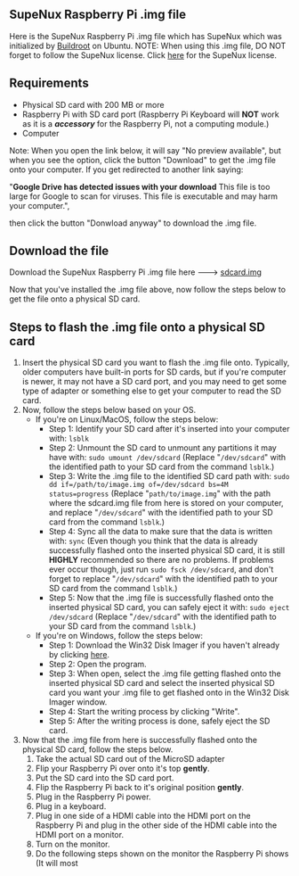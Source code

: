 ## SupeNux Raspberry Pi .img file
Here is the SupeNux Raspberry Pi .img file which has SupeNux which was initialized by [Buildroot](https://buildroot.org) on Ubuntu. NOTE: When using this .img file, DO NOT forget to follow the SupeNux license. Click [here](https://github.com/gautamritvik/SupeNux/blob/main/LICENSE) for the SupeNux license.

## Requirements
- Physical SD card with 200 MB or more
- Raspberry Pi with SD card port (Raspberry Pi Keyboard will **NOT** work as it is a ***accessory*** for the Raspberry Pi, not a computing module.)
- Computer

Note: When you open the link below, it will say "No preview available", but when you see the option, click the button "Download" to get the .img file onto your computer. If you get redirected to another link saying:

"**Google Drive has detected issues with your download**
This file is too large for Google to scan for viruses.
This file is executable and may harm your computer.",

then click the button "Donwload anyway" to download the .img file.

## Download the file
Download the SupeNux Raspberry Pi .img file here ---> [sdcard.img](https://drive.google.com/file/d/1QG-6paf5dZjqHqqXwQn9VCwDCkgv88fk/view?usp=drive_link)


Now that you've installed the .img file above, now follow the steps below to get the file onto a physical SD card.
## Steps to flash the .img file onto a physical SD card
1. Insert the physical SD card you want to flash the .img file onto. Typically, older computers have built-in ports for SD cards, but if you're computer is newer, it may not have a SD card port, and you may need to get some type of adapter or something else to get your computer to read the SD card.
2. Now, follow the steps below based on your OS.
   - If you're on Linux/MacOS, follow the steps below:
     - Step 1: Identify your SD card after it's inserted into your computer with: `lsblk`
     - Step 2: Unmount the SD card to unmount any partitions it may have with: `sudo umount /dev/sdcard` (Replace "`/dev/sdcard`" with the identified path to your SD card from the command `lsblk`.)
     - Step 3: Write the .img file to the identified SD card path with: `sudo dd if=/path/to/image.img of=/dev/sdcard bs=4M status=progress` (Replace "`path/to/image.img`" with the path where the sdcard.img file from here is stored on your computer, and replace "`/dev/sdcard`" with the identified path to your SD card from the command `lsblk`.)
     - Step 4: Sync all the data to make sure that the data is written with: `sync` (Even though you think that the data is already successfully flashed onto the inserted physical SD card, it is still **HIGHLY** recommended so there are no problems. If problems ever occur though, just run `sudo fsck /dev/sdcard`, and don't forget to replace "`/dev/sdcard`" with the identified path to your SD card from the command `lsblk`.)
     - Step 5: Now that the .img file is successfully flashed onto the inserted physical SD card, you can safely eject it with: `sudo eject /dev/sdcard` (Replace "`/dev/sdcard`" with the identified path to your SD card from the command `lsblk`.)
   - If you're on Windows, follow the steps below:
     - Step 1: Download the Win32 Disk Imager if you haven't already by clicking [here](https://win32diskimager.b-cdn.net/win32diskimager-1.0.0-install.exe).
     - Step 2: Open the program.
     - Step 3: When open, select the .img file getting flashed onto the inserted physical SD card and select the inserted physical SD card you want your .img file to get flashed onto in the Win32 Disk Imager window.
     - Step 4: Start the writing process by clicking "Write".
     - Step 5: After the writing process is done, safely eject the SD card.
3. Now that the .img file from here is successfully flashed onto the physical SD card, follow the steps below.
   1. Take the actual SD card out of the MicroSD adapter
   2. Flip your Raspberry Pi over onto it's top **gently**.
   3. Put the SD card into the SD card port.
   4. Flip the Raspberry Pi back to it's original position **gently**.
   5. Plug in the Raspberry Pi power.
   6. Plug in a keyboard.
   7. Plug in one side of a HDMI cable into the HDMI port on the Raspberry Pi and plug in the other side of the HDMI cable into the HDMI port on a monitor.
   8. Turn on the monitor.
   9. Do the following steps shown on the monitor the Raspberry Pi shows (It will most
